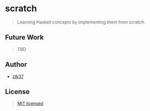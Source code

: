 # scratch

> Learning Haskell concepts by implementing them from scratch.

## Future Work

> TBD

## Author

- [ztk37](https://github.com/ztk37)

## License

> [MIT licensed](./LICENSE)

